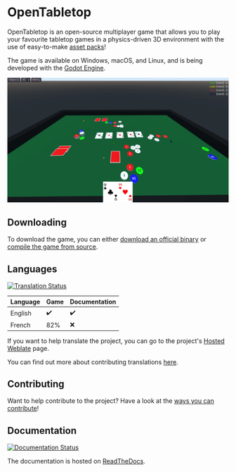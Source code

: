 # OpenTabletop

OpenTabletop is an open-source multiplayer game that allows you to play your
favourite tabletop games in a physics-driven 3D environment with the use of
easy-to-make
[asset packs](https://opentabletop.readthedocs.io/en/latest/custom_assets/asset_packs/index.html)!

The game is available on Windows, macOS, and Linux, and is being developed with
the [Godot Engine](https://godotengine.org/).

![Screenshot of gameplay](screenshot.png)

## Downloading

To download the game, you can either
[download an official binary](https://opentabletop.readthedocs.io/en/latest/general/download/downloading_binaries.html)
or
[compile the game from source](https://opentabletop.readthedocs.io/en/latest/general/download/compiling_from_source.html).

## Languages

[![Translation Status](https://hosted.weblate.org/widgets/opentabletop/-/svg-badge.svg)](https://hosted.weblate.org/engage/opentabletop/)

Language | Game               | Documentation
-------- | ------------------ | ------------------
English  | :heavy_check_mark: | :heavy_check_mark:
French   | 82%                | :x:

If you want to help translate the project, you can go to the project's
[Hosted Weblate](https://hosted.weblate.org/engage/opentabletop/) page.

You can find out more about contributing translations
[here](https://opentabletop.readthedocs.io/en/latest/general/contributing/ways_to_contribute.html#translating-the-project).

## Contributing

Want to help contribute to the project? Have a look at the
[ways you can contribute](https://opentabletop.readthedocs.io/en/latest/general/contributing/ways_to_contribute.html)!

## Documentation

[![Documentation Status](https://readthedocs.org/projects/opentabletop/badge/?version=latest)](https://opentabletop.readthedocs.io/en/latest/?badge=latest)

The documentation is hosted on [ReadTheDocs](https://opentabletop.readthedocs.io).
